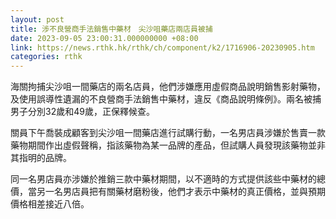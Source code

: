 ```yaml
---
layout: post
title: 涉不良營商手法銷售中藥材　尖沙咀藥店兩店員被捕
date: 2023-09-05 23:00:31.000000000 +08:00
link: https://news.rthk.hk/rthk/ch/component/k2/1716906-20230905.htm
categories: rthk
---
```


海關拘捕尖沙咀一間藥店的兩名店員，他們涉嫌應用虛假商品說明銷售影射藥物，及使用誤導性遺漏的不良營商手法銷售中藥材，違反《商品說明條例》。兩名被捕男子分別32歲和49歲，正保釋候查。

關員下午喬裝成顧客到尖沙咀一間藥店進行試購行動，一名男店員涉嫌於售賣一款藥物期間作出虛假聲稱，指該藥物為某一品牌的產品，但試購人員發現該藥物並非其指明的品牌。

同一名男店員亦涉嫌於推銷三款中藥材期間，以不適時的方式提供該些中藥材的總價，當另一名男店員把有關藥材磨粉後，他們才表示中藥材的真正價格，並與預期價格相差接近八倍。
